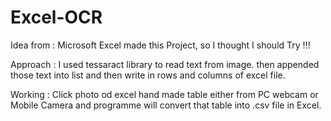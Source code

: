 # Excel-OCR

Idea from :
Microsoft Excel made this Project, so I thought I should Try !!!

Approach :
I used tessaract library to read text from image.
then appended those text into list and then write in rows and columns of excel file.

Working :
Click photo od excel hand made table either from PC webcam or Mobile Camera and
programme will convert that table into .csv file in Excel.
